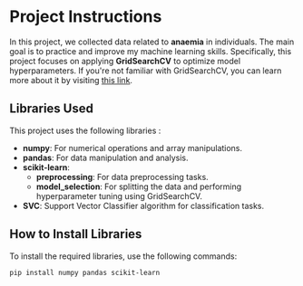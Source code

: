 
# Project Instructions

In this project, we collected data related to **anaemia** in individuals. The main goal is to practice and improve my machine learning skills. Specifically, this project focuses on applying **GridSearchCV** to optimize model hyperparameters. If you're not familiar with GridSearchCV, you can learn more about it by visiting [this link](https://scikit-learn.org/stable/modules/generated/sklearn.model_selection.GridSearchCV.html).

## Libraries Used

This project uses the following libraries :
- **numpy**: For numerical operations and array manipulations.
- **pandas**: For data manipulation and analysis.
- **scikit-learn**:
  - **preprocessing**: For data preprocessing tasks.
  - **model_selection**: For splitting the data and performing hyperparameter tuning using GridSearchCV.
- **SVC**: Support Vector Classifier algorithm for classification tasks.

## How to Install Libraries

To install the required libraries, use the following commands:

```bash
pip install numpy pandas scikit-learn
```
